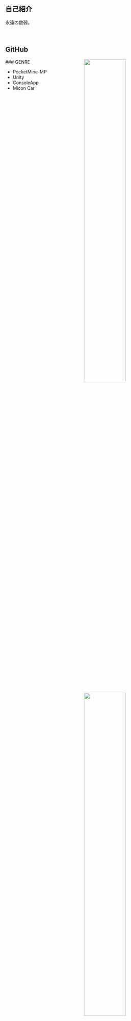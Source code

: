 ## 自己紹介
永遠の数弱。<br>
<br>
<br>

## GitHub
<a href="stat">
  <img src="https://github-readme-stats.vercel.app/api?username=rark7040&show_icons=true&theme=react&count_private=true&include_all_commits=true" width=51% align="right" />
  <img src="https://github-readme-stats.vercel.app/api/top-langs/?username=rark7040&layout=compact&theme=react" width=51% align="right"/>
</a>

<div "background-color: #333333;">
  ### GENRE

  - PocketMine-MP
  - Unity
  - ConsoleApp
  - Micon Car 
</div


<a href="graph">
  <img src="https://activity-graph.herokuapp.com/graph?username=rark7040&theme=react-dark" width=100%/>
</a>
